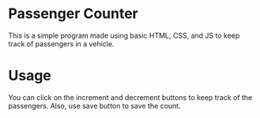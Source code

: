 # Passenger Counter

This is a simple program made using basic HTML, CSS, and JS to keep track of passengers in a vehicle.

# Usage

You can click on the increment and decrement buttons to keep track of the passengers. Also, use save button to save the count.



